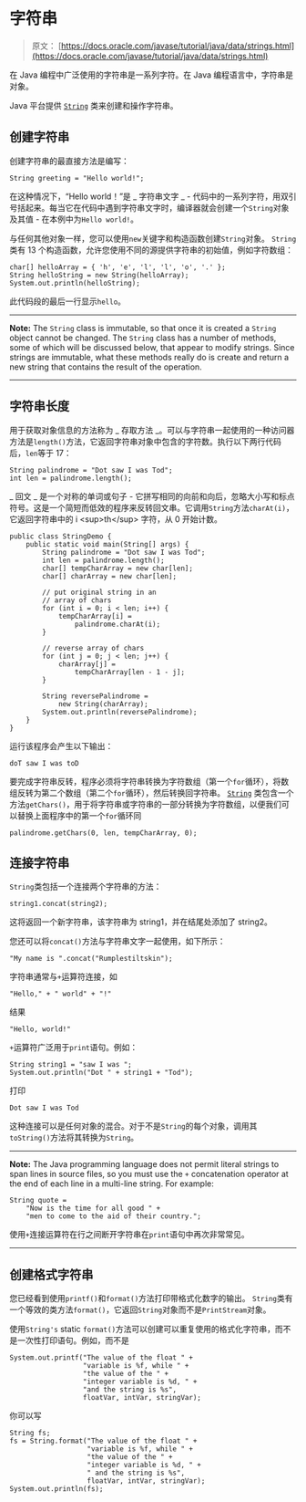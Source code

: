 # 字符串

> 原文： [https://docs.oracle.com/javase/tutorial/java/data/strings.html](https://docs.oracle.com/javase/tutorial/java/data/strings.html)

在 Java 编程中广泛使用的字符串是一系列字符。在 Java 编程语言中，字符串是对象。

Java 平台提供 [`String`](https://docs.oracle.com/javase/8/docs/api/java/lang/String.html) 类来创建和操作字符串。

## 创建字符串

创建字符串的最直接方法是编写：

```
String greeting = "Hello world!";

```

在这种情况下，“Hello world！”是 _ 字符串文字 _ - 代码中的一系列字符，用双引号括起来。每当它在代码中遇到字符串文字时，编译器就会创建一个`String`对象及其值 - 在本例中为`Hello world!`。

与任何其他对象一样，您可以使用`new`关键字和构造函数创建`String`对象。 `String`类有 13 个构造函数，允许您使用不同的源提供字符串的初始值，例如字符数组：

```
char[] helloArray = { 'h', 'e', 'l', 'l', 'o', '.' };
String helloString = new String(helloArray);
System.out.println(helloString);

```

此代码段的最后一行显示`hello`。

* * *

**Note:** The `String` class is immutable, so that once it is created a `String` object cannot be changed. The `String` class has a number of methods, some of which will be discussed below, that appear to modify strings. Since strings are immutable, what these methods really do is create and return a new string that contains the result of the operation.

* * *

## 字符串长度

用于获取对象信息的方法称为 _ 存取方法 _。可以与字符串一起使用的一种访问器方法是`length()`方法，它返回字符串对象中包含的字符数。执行以下两行代码后，`len`等于 17：

```
String palindrome = "Dot saw I was Tod";
int len = palindrome.length();

```

_ 回文 _ 是一个对称的单词或句子 - 它拼写相同的向前和向后，忽略大小写和标点符号。这是一个简短而低效的程序来反转回文串。它调用`String`方法`charAt(i)`，它返回字符串中的 i &lt;sup&gt;th&lt;/sup&gt; 字符，从 0 开始计数。

```
public class StringDemo {
    public static void main(String[] args) {
        String palindrome = "Dot saw I was Tod";
        int len = palindrome.length();
        char[] tempCharArray = new char[len];
        char[] charArray = new char[len];

        // put original string in an 
        // array of chars
        for (int i = 0; i < len; i++) {
            tempCharArray[i] = 
                palindrome.charAt(i);
        } 

        // reverse array of chars
        for (int j = 0; j < len; j++) {
            charArray[j] =
                tempCharArray[len - 1 - j];
        }

        String reversePalindrome =
            new String(charArray);
        System.out.println(reversePalindrome);
    }
}

```

运行该程序会产生以下输出：

```
doT saw I was toD

```

要完成字符串反转，程序必须将字符串转换为字符数组（第一个`for`循环），将数组反转为第二个数组（第二个`for`循环），然后转换回字符串。 [`String`](https://docs.oracle.com/javase/8/docs/api/java/lang/String.html) 类包含一个方法`getChars()`，用于将字符串或字符串的一部分转换为字符数组，以便我们可以替换上面程序中的第一个`for`循环同

```
palindrome.getChars(0, len, tempCharArray, 0);

```

## 连接字符串

`String`类包括一个连接两个字符串的方法：

```
string1.concat(string2); 

```

这将返回一个新字符串，该字符串为 string1，并在结尾处添加了 string2。

您还可以将`concat()`方法与字符串文字一起使用，如下所示：

```
"My name is ".concat("Rumplestiltskin");

```

字符串通常与`+`运算符连接，如

```
"Hello," + " world" + "!"

```

结果

```
"Hello, world!"

```

`+`运算符广泛用于`print`语句。例如：

```
String string1 = "saw I was ";
System.out.println("Dot " + string1 + "Tod");

```

打印

```
Dot saw I was Tod

```

这种连接可以是任何对象的混合。对于不是`String`的每个对象，调用其`toString()`方法将其转换为`String`。

* * *

**Note:** The Java programming language does not permit literal strings to span lines in source files, so you must use the `+` concatenation operator at the end of each line in a multi-line string. For example:

```
String quote = 
    "Now is the time for all good " +
    "men to come to the aid of their country.";

```

使用`+`连接运算符在行之间断开字符串在`print`语句中再次非常常见。

* * *

## 创建格式字符串

您已经看到使用`printf()`和`format()`方法打印带格式化数字的输出。 `String`类有一个等效的类方法`format()`，它返回`String`对象而不是`PrintStream`对象。

使用`String's` static `format()`方法可以创建可以重复使用的格式化字符串，而不是一次性打印语句。例如，而不是

```
System.out.printf("The value of the float " +
                  "variable is %f, while " +
                  "the value of the " + 
                  "integer variable is %d, " +
                  "and the string is %s", 
                  floatVar, intVar, stringVar); 

```

你可以写

```
String fs;
fs = String.format("The value of the float " +
                   "variable is %f, while " +
                   "the value of the " + 
                   "integer variable is %d, " +
                   " and the string is %s",
                   floatVar, intVar, stringVar);
System.out.println(fs);

```